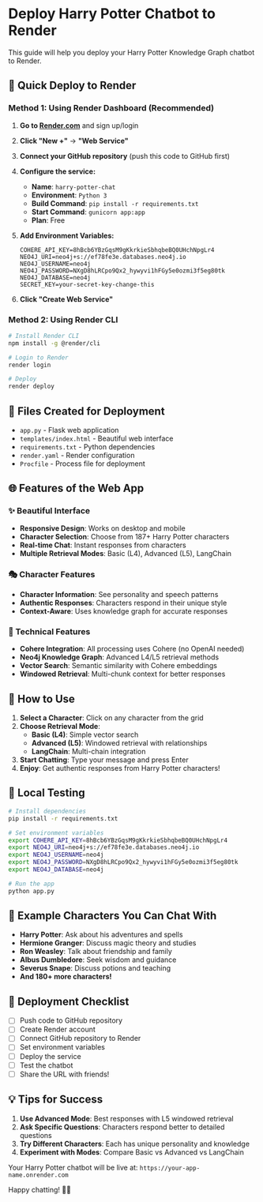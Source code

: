 # Deploy Harry Potter Chatbot to Render

This guide will help you deploy your Harry Potter Knowledge Graph chatbot to Render.

## 🚀 Quick Deploy to Render

### Method 1: Using Render Dashboard (Recommended)

1. **Go to [Render.com](https://render.com)** and sign up/login
2. **Click "New +"** → **"Web Service"**
3. **Connect your GitHub repository** (push this code to GitHub first)
4. **Configure the service:**
   - **Name**: `harry-potter-chat`
   - **Environment**: `Python 3`
   - **Build Command**: `pip install -r requirements.txt`
   - **Start Command**: `gunicorn app:app`
   - **Plan**: Free

5. **Add Environment Variables:**
   ```
   COHERE_API_KEY=8hBcb6YBzGqsM9gKkrkieSbhqbeBQ0UHchNpgLr4
   NEO4J_URI=neo4j+s://ef78fe3e.databases.neo4j.io
   NEO4J_USERNAME=neo4j
   NEO4J_PASSWORD=NXgD8hLRCpo9Qx2_hywyvi1hFGy5e0ozmi3f5eg80tk
   NEO4J_DATABASE=neo4j
   SECRET_KEY=your-secret-key-change-this
   ```

6. **Click "Create Web Service"**

### Method 2: Using Render CLI

```bash
# Install Render CLI
npm install -g @render/cli

# Login to Render
render login

# Deploy
render deploy
```

## 📁 Files Created for Deployment

- `app.py` - Flask web application
- `templates/index.html` - Beautiful web interface
- `requirements.txt` - Python dependencies
- `render.yaml` - Render configuration
- `Procfile` - Process file for deployment

## 🌐 Features of the Web App

### ✨ Beautiful Interface
- **Responsive Design**: Works on desktop and mobile
- **Character Selection**: Choose from 187+ Harry Potter characters
- **Real-time Chat**: Instant responses from characters
- **Multiple Retrieval Modes**: Basic (L4), Advanced (L5), LangChain

### 🎭 Character Features
- **Character Information**: See personality and speech patterns
- **Authentic Responses**: Characters respond in their unique style
- **Context-Aware**: Uses knowledge graph for accurate responses

### 🔧 Technical Features
- **Cohere Integration**: All processing uses Cohere (no OpenAI needed)
- **Neo4j Knowledge Graph**: Advanced L4/L5 retrieval methods
- **Vector Search**: Semantic similarity with Cohere embeddings
- **Windowed Retrieval**: Multi-chunk context for better responses

## 🎯 How to Use

1. **Select a Character**: Click on any character from the grid
2. **Choose Retrieval Mode**:
   - **Basic (L4)**: Simple vector search
   - **Advanced (L5)**: Windowed retrieval with relationships
   - **LangChain**: Multi-chain integration
3. **Start Chatting**: Type your message and press Enter
4. **Enjoy**: Get authentic responses from Harry Potter characters!

## 🔧 Local Testing

```bash
# Install dependencies
pip install -r requirements.txt

# Set environment variables
export COHERE_API_KEY=8hBcb6YBzGqsM9gKkrkieSbhqbeBQ0UHchNpgLr4
export NEO4J_URI=neo4j+s://ef78fe3e.databases.neo4j.io
export NEO4J_USERNAME=neo4j
export NEO4J_PASSWORD=NXgD8hLRCpo9Qx2_hywyvi1hFGy5e0ozmi3f5eg80tk
export NEO4J_DATABASE=neo4j

# Run the app
python app.py
```

## 🎉 Example Characters You Can Chat With

- **Harry Potter**: Ask about his adventures and spells
- **Hermione Granger**: Discuss magic theory and studies
- **Ron Weasley**: Talk about friendship and family
- **Albus Dumbledore**: Seek wisdom and guidance
- **Severus Snape**: Discuss potions and teaching
- **And 180+ more characters!**

## 🚀 Deployment Checklist

- [ ] Push code to GitHub repository
- [ ] Create Render account
- [ ] Connect GitHub repository to Render
- [ ] Set environment variables
- [ ] Deploy the service
- [ ] Test the chatbot
- [ ] Share the URL with friends!

## 💡 Tips for Success

1. **Use Advanced Mode**: Best responses with L5 windowed retrieval
2. **Ask Specific Questions**: Characters respond better to detailed questions
3. **Try Different Characters**: Each has unique personality and knowledge
4. **Experiment with Modes**: Compare Basic vs Advanced vs LangChain

Your Harry Potter chatbot will be live at: `https://your-app-name.onrender.com`

Happy chatting! 🏰✨
